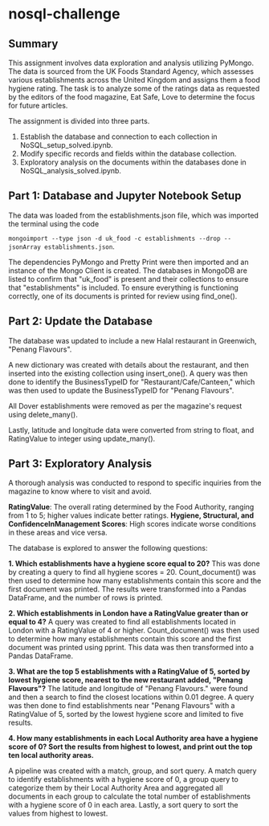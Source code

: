 # nosql-challenge

## Summary

This assignment involves data exploration and analysis utilizing PyMongo. The data is sourced from the UK Foods Standard Agency, which assesses various establishments across the United Kingdom and assigns them a food hygiene rating. The task is to analyze some of the ratings data as requested by the editors of the food magazine, Eat Safe, Love to determine the focus for future articles.

The assignment is divided into three parts. 
1. Establish the database and connection to each collection in NoSQL_setup_solved.ipynb.
2. Modify specific records and fields within the database collection.
3. Exploratory analysis on the documents within the databases done in NoSQL_analysis_solved.ipynb.



## Part 1: Database and Jupyter Notebook Setup

The data was loaded from the establishments.json file, which was imported the terminal using the code

`mongoimport --type json -d uk_food -c establishments --drop --jsonArray establishments.json`.

The dependencies PyMongo and Pretty Print were then imported and an instance of the Mongo Client is created. The databases in MongoDB are listed to confirm that "uk_food" is present and their collections to ensure that "establishments" is included. To ensure everything is functioning correctly, one of its documents is printed for review using find_one().



## Part 2: Update the Database

The database was updated to include a new Halal restaurant in Greenwich, "Penang Flavours".

A new dictionary was created with details about the restaurant, and then inserted into the existing collection using insert_one(). A query was then done to identify the BusinessTypeID for "Restaurant/Cafe/Canteen," which was then used to update the BusinessTypeID for "Penang Flavours".

All Dover establishments were removed as per the magazine's request using delete_many(). 

Lastly, latitude and longitude data were converted from string to float, and RatingValue to integer using update_many().



## Part 3: Exploratory Analysis

A thorough analysis was conducted to respond to specific inquiries from the magazine to know where to visit and avoid.

**RatingValue**: The overall rating determined by the Food Authority, ranging from 1 to 5; higher values indicate better ratings. 
**Hygiene, Structural, and ConfidenceInManagement Scores**: High scores indicate worse conditions in these areas and vice versa.

The database is explored to answer the following questions:

**1. Which establishments have a hygiene score equal to 20?**
This was done by creating a query to find all hygiene scores = 20. Count_document() was then used to determine how many establishments contain this score and the first document was printed. The results were transformed into a Pandas DataFrame, and the number of rows is printed.

**2. Which establishments in London have a RatingValue greater than or equal to 4?**
A query was created to find all establishments located in London with a RatingValue of 4 or higher. Count_document() was then used to determine how many establishments contain this score and the first document was printed using pprint. This data was then transformed into a Pandas DataFrame.

**3. What are the top 5 establishments with a RatingValue of 5, sorted by lowest hygiene score, nearest to the new restaurant added, "Penang Flavours"?**
The latitude and longitude of "Penang Flavours." were found and then a search to find the closest locations within 0.01 degree. A query was then done to find establishments near "Penang Flavours" with a RatingValue of 5, sorted by the lowest hygiene score and limited to five results. 

**4. How many establishments in each Local Authority area have a hygiene score of 0? Sort the results from highest to lowest, and print out the top ten local authority areas.**

A pipeline was created with a match, group, and sort query. A match query to identify establishments with a hygiene score of 0, a group query to categorize them by their Local Authority Area and aggregated all documents in each group to calculate the total number of establishments with a hygiene score of 0 in each area.  Lastly, a sort query to sort the values from highest to lowest.